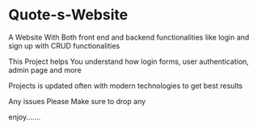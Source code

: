 # Quote-s-Website
A Website With Both front end and backend functionalities like login and sign up with CRUD functionalities

This Project helps You understand how login forms, user authentication, admin page and more 		

Projects is updated often with modern technologies to get best results 

Any issues Please Make sure to drop any

enjoy.......
